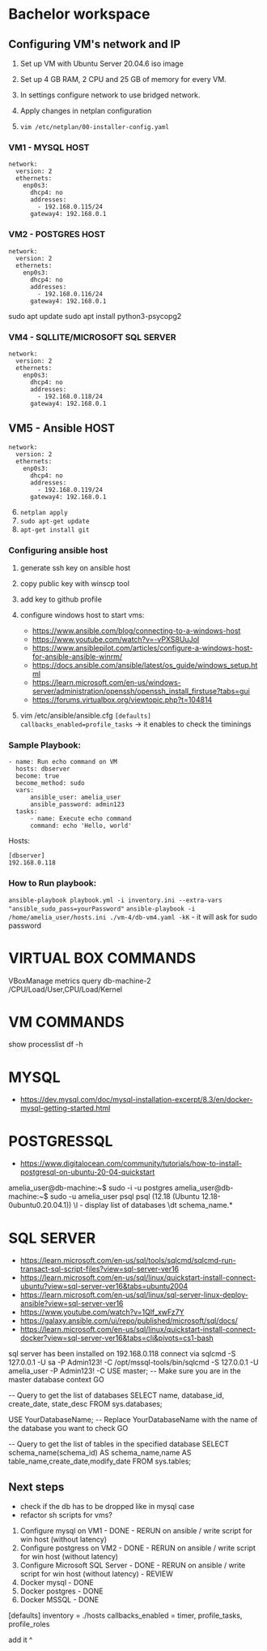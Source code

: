 # Bachelor workspace


## Configuring VM's network and IP

1. Set up VM with Ubuntu Server 20.04.6 iso image
2. Set up 4 GB RAM, 2 CPU and 25 GB of memory for every VM.
3. In settings configure network to use bridged network.
4. Apply changes in netplan configuration

5. `vim /etc/netplan/00-installer-config.yaml`

### VM1 - MYSQL HOST
```
network:
  version: 2
  ethernets:
    enp0s3:
      dhcp4: no
      addresses:
        - 192.168.0.115/24
      gateway4: 192.168.0.1
```

### VM2 - POSTGRES HOST
```
network:
  version: 2
  ethernets:
    enp0s3:     
      dhcp4: no
      addresses:
        - 192.168.0.116/24
      gateway4: 192.168.0.1
```
sudo apt update
sudo apt install python3-psycopg2

### VM4 - SQLLITE/MICROSOFT SQL SERVER
```
network:
  version: 2
  ethernets:
    enp0s3:
      dhcp4: no
      addresses:
        - 192.168.0.118/24
      gateway4: 192.168.0.1
```

## VM5 - Ansible HOST
```
network:
  version: 2
  ethernets:
    enp0s3:
      dhcp4: no
      addresses:
        - 192.168.0.119/24
      gateway4: 192.168.0.1
```

6. `netplan apply`
7. `sudo apt-get update`
8. `apt-get install git`



### Configuring ansible host

1. generate ssh key on ansible host
2. copy public key with winscp tool
3. add key to github profile
4. configure windows host to start vms:
    - https://www.ansible.com/blog/connecting-to-a-windows-host
    - https://www.youtube.com/watch?v=-vPXS8UuJoI
    - https://www.ansiblepilot.com/articles/configure-a-windows-host-for-ansible-ansible-winrm/
    - https://docs.ansible.com/ansible/latest/os_guide/windows_setup.html
    - https://learn.microsoft.com/en-us/windows-server/administration/openssh/openssh_install_firstuse?tabs=gui
    - https://forums.virtualbox.org/viewtopic.php?t=104814

5. vim /etc/ansible/ansible.cfg `[defaults] callbacks_enabled=profile_tasks` -> it enables to check the timinings

### Sample Playbook:
```
- name: Run echo command on VM
  hosts: dbserver
  become: true
  become_method: sudo
  vars:
      ansible_user: amelia_user
      ansible_password: admin123
  tasks:
      - name: Execute echo command
      command: echo 'Hello, world'
```

Hosts:
```
[dbserver]
192.168.0.118
```
### How to Run playbook:

`ansible-playbook playbook.yml -i inventory.ini --extra-vars "ansible_sudo_pass=yourPassword"`
`ansible-playbook -i /home/amelia_user/hosts.ini ./vm-4/db-vm4.yaml -kK` - it will ask for sudo password


# VIRTUAL BOX COMMANDS

VBoxManage metrics query db-machine-2 /CPU/Load/User,CPU/Load/Kernel

# VM COMMANDS

show processlist
df -h

# MYSQL

- https://dev.mysql.com/doc/mysql-installation-excerpt/8.3/en/docker-mysql-getting-started.html


# POSTGRESSQL 

- https://www.digitalocean.com/community/tutorials/how-to-install-postgresql-on-ubuntu-20-04-quickstart

amelia_user@db-machine:~$ sudo -i -u postgres
amelia_user@db-machine:~$ sudo -u amelia_user psql
psql (12.18 (Ubuntu 12.18-0ubuntu0.20.04.1))
\l    - display list of databases
\dt schema_name.*


# SQL SERVER

- https://learn.microsoft.com/en-us/sql/tools/sqlcmd/sqlcmd-run-transact-sql-script-files?view=sql-server-ver16
- https://learn.microsoft.com/en-us/sql/linux/quickstart-install-connect-ubuntu?view=sql-server-ver16&tabs=ubuntu2004
- https://learn.microsoft.com/en-us/sql/linux/sql-server-linux-deploy-ansible?view=sql-server-ver16 
- https://www.youtube.com/watch?v=1Qlf_xwFz7Y 
- https://galaxy.ansible.com/ui/repo/published/microsoft/sql/docs/
- https://learn.microsoft.com/en-us/sql/linux/quickstart-install-connect-docker?view=sql-server-ver16&tabs=cli&pivots=cs1-bash

sql server has been installed on 192.168.0.118 connect via
sqlcmd -S 127.0.0.1 -U sa -P Admin123! -C 
/opt/mssql-tools/bin/sqlcmd -S 127.0.0.1 -U amelia_user -P Admin123! -C 
USE master; -- Make sure you are in the master database context
GO

-- Query to get the list of databases
SELECT name, database_id, create_date, state_desc FROM sys.databases;

USE YourDatabaseName; -- Replace YourDatabaseName with the name of the database you want to check
GO

-- Query to get the list of tables in the specified database
SELECT schema_name(schema_id) AS schema_name,name AS table_name,create_date,modify_date FROM sys.tables;


## Next steps

- check if the db has to be dropped like in mysql case
- refactor sh scripts for vms?


1. Configure mysql on VM1 - DONE - RERUN on ansible / write script for win host (without latency)
2. Configure postgress on VM2 - DONE - RERUN on ansible / write script for win host (without latency)
4. Configure Microsoft SQL Server - DONE - RERUN on ansible / write script for win host (without latency) - REVIEW
5. Docker mysql - DONE 
6. Docker postgres - DONE 
8. Docker MSSQL - DONE 

[defaults]
inventory = ./hosts
callbacks_enabled = timer, profile_tasks, profile_roles

add it ^
